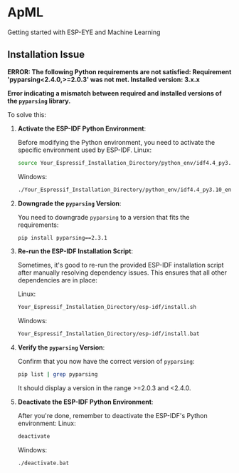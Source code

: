 # ApML
Getting started with ESP-EYE and Machine Learning


## Installation Issue

**ERROR: The following Python requirements are not satisfied: Requirement 'pyparsing<2.4.0,>=2.0.3' was not met. Installed version: 3.x.x**

**Error indicating a mismatch between required and installed versions of the `pyparsing` library.**

To solve this:

1. **Activate the ESP-IDF Python Environment**:

   Before modifying the Python environment, you need to activate the specific environment used by ESP-IDF.
   Linux:
   ```bash
   source Your_Espressif_Installation_Directory/python_env/idf4.4_py3.10_env/bin/activate
   ```
   Windows:
   ```bash
   ./Your_Espressif_Installation_Directory/python_env/idf4.4_py3.10_env/Scripts/activate.bat
   ```
1. **Downgrade the `pyparsing` Version**:

   You need to downgrade `pyparsing` to a version that fits the requirements:

   ```bash
   pip install pyparsing==2.3.1
   ```

2. **Re-run the ESP-IDF Installation Script**:

   Sometimes, it's good to re-run the provided ESP-IDF installation script after manually resolving dependency issues. This ensures that all other dependencies are in place:

   Linux:
   ```bash
   Your_Espressif_Installation_Directory/esp-idf/install.sh
   ```

   Windows:
   ```bash
   Your_Espressif_Installation_Directory/esp-idf/install.bat
   ```

4. **Verify the `pyparsing` Version**:

   Confirm that you now have the correct version of `pyparsing`:

   ```bash
   pip list | grep pyparsing
   ```

   It should display a version in the range >=2.0.3 and <2.4.0.

5. **Deactivate the ESP-IDF Python Environment**:

   After you're done, remember to deactivate the ESP-IDF's Python environment:
   Linux:
   ```bash
   deactivate
   ```
   Windows:
   ```bash
   ./deactivate.bat
   ```

